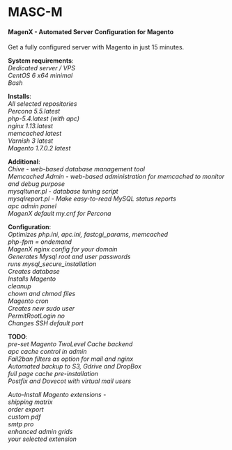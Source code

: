 MASC-M
======

#### MagenX - Automated Server Configuration for Magento
Get a fully configured server with Magento in just 15 minutes.

**System requirements**:<br/>
*Dedicated server / VPS*<br/>
*CentOS 6 x64 minimal*<br/>
*Bash*<br/>

**Installs**:<br/>
*All selected repositories*<br/>
*Percona 5.5.latest*<br/>
*php-5.4.latest (with apc)*<br/>
*nginx 1.13.latest*<br/>
*memcached latest*<br/>
*Varnish 3 latest*<br/>
*Magento 1.7.0.2 latest*<br/>

**Additional**:<br/>
*Chive - web-based database management tool*<br/>
*Memcached Admin - web-based administration for memcached to monitor and debug purpose*<br/>
*mysqltuner.pl - database tuning script*<br/>
*mysqlreport.pl - Make easy-to-read MySQL status reports*<br/>
*apc admin panel*<br/>
*MagenX default my.cnf for Percona*<br/>

**Configuration**:<br/>
*Optimizes php.ini, apc.ini, fastcgi_params, memcached*<br/>
*php-fpm = ondemand*<br/>
*MagenX nginx config for your domain*<br/>
*Generates Mysql root and user passwords*<br/>
*runs mysql_secure_installation*<br/>
*Creates database*<br/>
*Installs Magento*<br/>
*cleanup*<br/>
*chown and chmod files*<br/>
*Magento cron*<br/>
*Creates new sudo user*<br/>
*PermitRootLogin no*<br/>
*Changes SSH default port*<br/>


**TODO**:<br/>
*pre-set Magento TwoLevel Cache backend*<br/>
*apc cache control in admin*<br/>
*Fail2ban filters as option for mail and nginx*<br/>
*Automated backup to S3, Gdrive and DropBox*<br/>
*full page cache pre-installation*<br/>
*Postfix and Dovecot with virtual mail users*<br/>

*Auto-Install Magento extensions -*<br/>
*shipping matrix*<br/>
*order export*<br/>
*custom pdf*<br/>
*smtp pro*<br/>
*enhanced admin grids*<br/>
*your selected extension*<br/>
 

